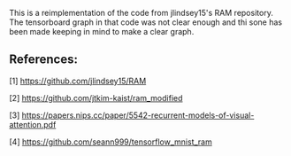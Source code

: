 This is a reimplementation of the code from jlindsey15's RAM repository. The tensorboard graph in that code was not clear enough and thi sone has been made keeping in mind to make a clear graph. 


## References: 

[1] https://github.com/jlindsey15/RAM

[2] https://github.com/jtkim-kaist/ram_modified

[3] https://papers.nips.cc/paper/5542-recurrent-models-of-visual-attention.pdf

[4] https://github.com/seann999/tensorflow_mnist_ram
